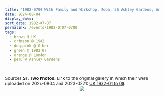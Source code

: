 ```yaml
---
title: "1982-0700 With Family and Workshop, Room, 56 Ashley Gardens, Ambrosden Avenue (near Victoria Station), London, UK (month not sure)"
date: 2024-08-04
display_date: 
sort_date: 1982-07-07
permalink: /events/1982-0707-0700
tags:
  - brown @ UK
  - crimson @ 1982
  - deeppink @ Other
  - green @ 1982-07
  - orange @ London  
  - peru @ Ashley Gardens
---
```


<br>

<wave-list>
  <list-title color="DarkSeaGreen" width="40">Sources</list-title>
  <list-item color="BlanchedAlmond"  width="280"><b>S1. Two Photos.</b> Link to the original gallery in which their were uploaded on 2024-0804 and 2023-0821: <a href="https://eternalmoments.smugmug.com/Countries/UK/1982-01-to-09/">UK 1982-01 to 09</a>.</list-item>
</wave-list>

<div style="text-align: center"><img src="https://pub-bcc3cbe9b1e94ba1ac28915f7a3900fa.r2.dev/1982-0700_With_Family_and_Workshop_56_Ashley_Gardens_Ambrosden_Avenue_(near_Victoria_Station)_London_UK_(month_not_sure)_01_(Patricia_Proenza_Collection).jpg" /></div>